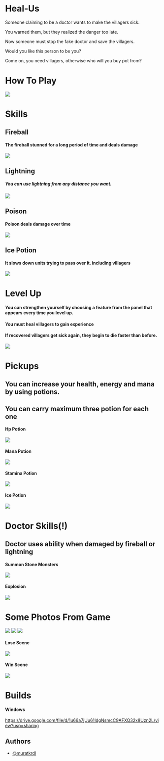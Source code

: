 # Heal-Us

Someone claiming to be a doctor wants to make the villagers sick. 

You warned them, but they realized the danger too late. 

Now someone must stop the fake doctor and save the villagers.

Would you like this person to be you?

Come on, you need villagers, otherwise who will you buy pot from?


# How To Play

<img src="https://github.com/muratkrdl/Heal-Us/blob/main/Pictures%20and%20Gifs/Photos/Keyboard.png" width="auto">


# Skills

## Fireball

#### The fireball stunned for a long period of time and deals damage

<img src="https://github.com/muratkrdl/Heal-Us/blob/main/Pictures%20and%20Gifs/Gifs/Fireball.gif" width="auto">

## Lightning 

##### You can use lightning from any distance you want.

<img src="https://github.com/muratkrdl/Heal-Us/blob/main/Pictures%20and%20Gifs/Gifs/Lightning.gif" width="auto">

## Poison 
 
#### Poison deals damage over time

<img src="https://github.com/muratkrdl/Heal-Us/blob/main/Pictures%20and%20Gifs/Gifs/Poison.gif" width="auto">

## Ice Potion

#### It slows down units trying to pass over it. including villagers

<img src="https://github.com/muratkrdl/Heal-Us/blob/main/Pictures%20and%20Gifs/Gifs/Ice%20Poison.gif" width="auto">


# Level Up

#### You can strengthen yourself by choosing a feature from the panel that appears every time you level up.

#### You must heal villagers to gain experience

#### If recovered villagers get sick again, they begin to die faster than before.

<img src="https://github.com/muratkrdl/Heal-Us/blob/main/Pictures%20and%20Gifs/Gifs/Level%20Up.gif" width="auto">


# Pickups

## You can increase your health, energy and mana by using potions.

## You can carry maximum three potion for each one

#### Hp Potion

<img src="https://github.com/muratkrdl/Heal-Us/blob/main/Pictures%20and%20Gifs/Photos/HP%20potion.png" width="auto">

#### Mana Potion

<img src="https://github.com/muratkrdl/Heal-Us/blob/main/Pictures%20and%20Gifs/Photos/Mana%20potion.png" width="auto">

#### Stamina Potion

<img src="https://github.com/muratkrdl/Heal-Us/blob/main/Pictures%20and%20Gifs/Photos/Stamina%20potion.png" width="auto">

#### Ice Potion

<img src="https://github.com/muratkrdl/Heal-Us/blob/main/Pictures%20and%20Gifs/Photos/Ice%20potion.png" width="auto">


# Doctor Skills(!)

## Doctor uses ability when damaged by fireball or lightning

#### Summon Stone Monsters

<img src="https://github.com/muratkrdl/Heal-Us/blob/main/Pictures%20and%20Gifs/Gifs/Summon%20Stone%20Monster.gif" width="auto">

#### Explosion

<img src="https://github.com/muratkrdl/Heal-Us/blob/main/Pictures%20and%20Gifs/Gifs/Explosion.gif" width="auto">


# Some Photos From Game

<img src="https://github.com/muratkrdl/Heal-Us/blob/main/Pictures%20and%20Gifs/Photos/Picture1.png" width="auto">

<img src="https://github.com/muratkrdl/Heal-Us/blob/main/Pictures%20and%20Gifs/Photos/Picture2.png" width="auto">

<img src="https://github.com/muratkrdl/Heal-Us/blob/main/Pictures%20and%20Gifs/Photos/Picture3.png" width="auto">


#### Lose Scene

<img src="https://github.com/muratkrdl/Heal-Us/blob/main/Pictures%20and%20Gifs/Gifs/Lose.gif" width="auto">

#### Win Scene

<img src="https://github.com/muratkrdl/Heal-Us/blob/main/Pictures%20and%20Gifs/Gifs/Win-Scene.gif" width="auto">


# Builds

#### Windows

https://drive.google.com/file/d/1u66a7jUu61IdgNsmcC9AFXQ32x8Uzn2L/view?usp=sharing


## Authors

- [@muratkrdl](https://github.com/muratkrdl)

